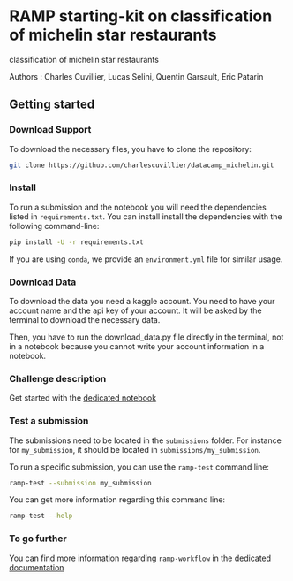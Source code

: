 # RAMP starting-kit on classification of michelin star restaurants
classification of michelin star restaurants

Authors : Charles Cuvillier, Lucas Selini, Quentin Garsault, Eric Patarin

## Getting started

### Download Support

To download the necessary files, you have to clone the repository:
```bash
git clone https://github.com/charlescuvillier/datacamp_michelin.git
```


### Install

To run a submission and the notebook you will need the dependencies listed
in `requirements.txt`. You can install install the dependencies with the
following command-line:

```bash
pip install -U -r requirements.txt
```

If you are using `conda`, we provide an `environment.yml` file for similar
usage.

### Download Data
To download the data you need a kaggle account. You need to have your account name and the api key of your account. It will be asked by the terminal to download the necessary data.

Then, you have to run the download_data.py file directly in the terminal, not in a notebook because you cannot write your account information in a notebook.

### Challenge description

Get started with the [dedicated notebook](michelin_starting_kit.ipynb)


### Test a submission

The submissions need to be located in the `submissions` folder. For instance
for `my_submission`, it should be located in `submissions/my_submission`.

To run a specific submission, you can use the `ramp-test` command line:

```bash
ramp-test --submission my_submission
```

You can get more information regarding this command line:

```bash
ramp-test --help
```

### To go further

You can find more information regarding `ramp-workflow` in the
[dedicated documentation](https://paris-saclay-cds.github.io/ramp-docs/ramp-workflow/stable/using_kits.html)

